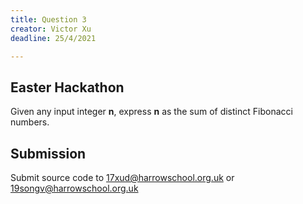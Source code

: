 ```yaml
---
title: Question 3
creator: Victor Xu
deadline: 25/4/2021

---
```


## Easter Hackathon

Given any input integer **n**, express **n** as the sum of distinct Fibonacci numbers.

## Submission

Submit source code to 17xud@harrowschool.org.uk or 19songv@harrowschool.org.uk